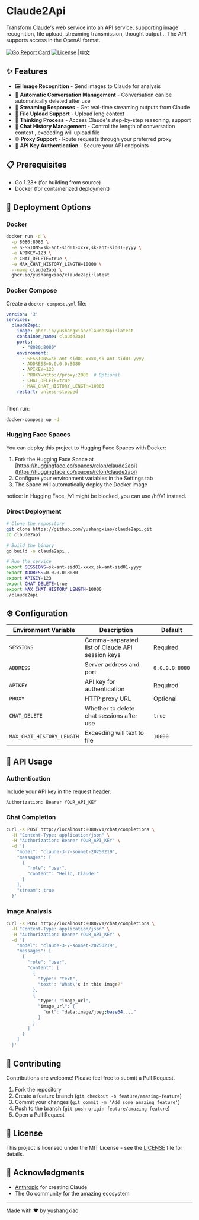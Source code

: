 # Claude2Api
Transform Claude's web service into an API service, supporting image recognition, file upload, streaming transmission, thought output... 
The API supports access in the OpenAI format.

[![Go Report Card](https://goreportcard.com/badge/github.com/yushangxiao/claude2api)](https://goreportcard.com/report/github.com/yushangxiao/claude2api)
[![License](https://img.shields.io/github/license/yushangxiao/claude2api)](LICENSE)
|[中文](https://github.com/yushangxiao/claude2api/blob/main/docs/chinses.md)

## ✨ Features

- 🖼️ **Image Recognition** - Send images to Claude for analysis
- 📝 **Automatic Conversation Management** -  Conversation can be automatically deleted after use
- 🌊 **Streaming Responses** - Get real-time streaming outputs from Claude
- 📁 **File Upload Support** - Upload long context
- 🧠 **Thinking Process** - Access Claude's step-by-step reasoning, support <think>
- 🔄 **Chat History Management** - Control the length of conversation context , exceeding will upload file
- 🌐 **Proxy Support** - Route requests through your preferred proxy
- 🔐 **API Key Authentication** - Secure your API endpoints

## 📋 Prerequisites

- Go 1.23+ (for building from source)
- Docker (for containerized deployment)

## 🚀 Deployment Options

### Docker

```bash
docker run -d \
  -p 8080:8080 \
  -e SESSIONS=sk-ant-sid01-xxxx,sk-ant-sid01-yyyy \
  -e APIKEY=123 \
  -e CHAT_DELETE=true \
  -e MAX_CHAT_HISTORY_LENGTH=10000 \
  --name claude2api \
  ghcr.io/yushangxiao/claude2api:latest
```

### Docker Compose

Create a `docker-compose.yml` file:

```yaml
version: '3'
services:
  claude2api:
    image: ghcr.io/yushangxiao/claude2api:latest
    container_name: claude2api
    ports:
      - "8080:8080"
    environment:
      - SESSIONS=sk-ant-sid01-xxxx,sk-ant-sid01-yyyy
      - ADDRESS=0.0.0.0:8080
      - APIKEY=123
      - PROXY=http://proxy:2080  # Optional
      - CHAT_DELETE=true
      - MAX_CHAT_HISTORY_LENGTH=10000
    restart: unless-stopped
    
```

Then run:

```bash
docker-compose up -d
```

### Hugging Face Spaces

You can deploy this project to Hugging Face Spaces with Docker:

1. Fork the Hugging Face Space at [https://huggingface.co/spaces/rclon/claude2api](https://huggingface.co/spaces/rclon/claude2api)
2. Configure your environment variables in the Settings tab
3. The Space will automatically  deploy the Docker image

notice: In Hugging Face, /v1 might be blocked, you can use /hf/v1 instead.
### Direct Deployment

```bash
# Clone the repository
git clone https://github.com/yushangxiao/claude2api.git
cd claude2api

# Build the binary
go build -o claude2api .

# Run the service
export SESSIONS=sk-ant-sid01-xxxx,sk-ant-sid01-yyyy
export ADDRESS=0.0.0.0:8080
export APIKEY=123
export CHAT_DELETE=true
export MAX_CHAT_HISTORY_LENGTH=10000
./claude2api
```

## ⚙️ Configuration

| Environment Variable | Description | Default |
|----------------------|-------------|---------|
| `SESSIONS` | Comma-separated list of Claude API session keys | Required |
| `ADDRESS` | Server address and port | `0.0.0.0:8080` |
| `APIKEY` | API key for authentication | Required |
| `PROXY` | HTTP proxy URL | Optional |
| `CHAT_DELETE` | Whether to delete chat sessions after use | `true` |
| `MAX_CHAT_HISTORY_LENGTH` | Exceeding will text to file | `10000` |

## 📝 API Usage

### Authentication

Include your API key in the request header:

```
Authorization: Bearer YOUR_API_KEY
```

### Chat Completion

```bash
curl -X POST http://localhost:8080/v1/chat/completions \
  -H "Content-Type: application/json" \
  -H "Authorization: Bearer YOUR_API_KEY" \
  -d '{
    "model": "claude-3-7-sonnet-20250219",
    "messages": [
      {
        "role": "user",
        "content": "Hello, Claude!"
      }
    ],
    "stream": true
  }'
```

### Image Analysis

```bash
curl -X POST http://localhost:8080/v1/chat/completions \
  -H "Content-Type: application/json" \
  -H "Authorization: Bearer YOUR_API_KEY" \
  -d '{
    "model": "claude-3-7-sonnet-20250219",
    "messages": [
      {
        "role": "user",
        "content": [
          {
            "type": "text",
            "text": "What\'s in this image?"
          },
          {
            "type": "image_url",
            "image_url": {
              "url": "data:image/jpeg;base64,..."
            }
          }
        ]
      }
    ]
  }'
```


## 🤝 Contributing

Contributions are welcome! Please feel free to submit a Pull Request.

1. Fork the repository
2. Create a feature branch (`git checkout -b feature/amazing-feature`)
3. Commit your changes (`git commit -m 'Add some amazing feature'`)
4. Push to the branch (`git push origin feature/amazing-feature`)
5. Open a Pull Request

## 📄 License

This project is licensed under the MIT License - see the [LICENSE](LICENSE) file for details.

## 🙏 Acknowledgments

- [Anthropic](https://www.anthropic.com/) for creating Claude
- The Go community for the amazing ecosystem

---

Made with ❤️ by [yushangxiao](https://github.com/yushangxiao)
